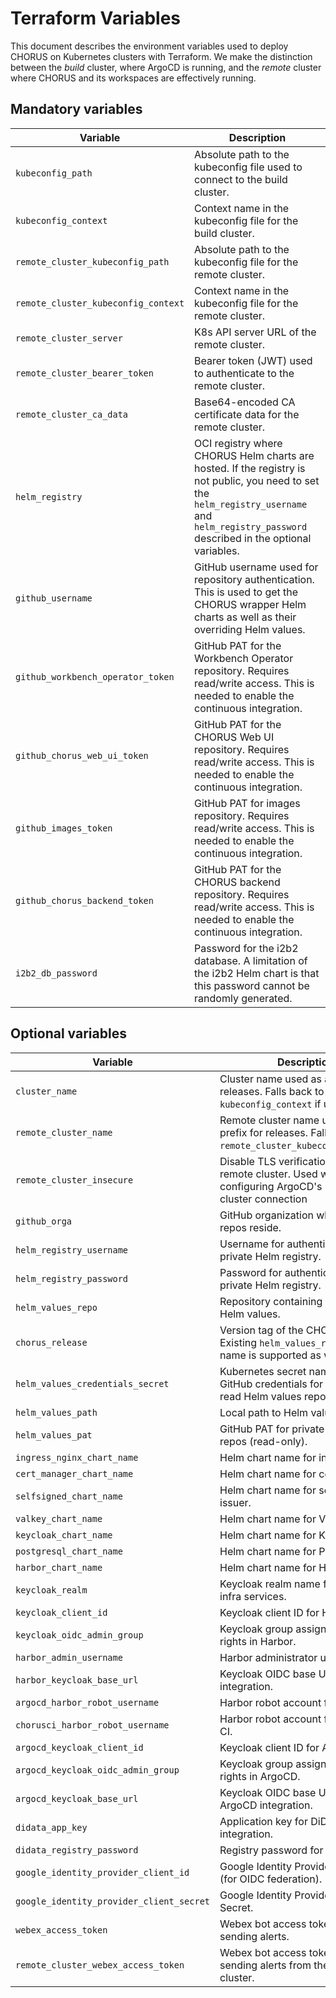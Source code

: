 # Terraform Variables

This document describes the environment variables used to deploy CHORUS on Kubernetes clusters with Terraform.
We make the distinction between the _build_ cluster, where ArgoCD is running, and the _remote_ cluster where CHORUS and its workspaces are effectively running.

## Mandatory variables

| Variable                            | Description                                                                 |
|-------------------------------------|-----------------------------------------------------------------------------|
| `kubeconfig_path`                   | Absolute path to the kubeconfig file used to connect to the build cluster.  |
| `kubeconfig_context`                | Context name in the kubeconfig file for the build cluster.                  |
| `remote_cluster_kubeconfig_path`    | Absolute path to the kubeconfig file for the remote cluster.                |
| `remote_cluster_kubeconfig_context` | Context name in the kubeconfig file for the remote cluster.                 |
| `remote_cluster_server`             | K8s API server URL of the remote cluster.                                   |
| `remote_cluster_bearer_token`       | Bearer token (JWT) used to authenticate to the remote cluster.              |
| `remote_cluster_ca_data`            | Base64-encoded CA certificate data for the remote cluster.                  |
| `helm_registry`                     | OCI registry where CHORUS Helm charts are hosted. If the registry is not public, you need to set the `helm_registry_username` and `helm_registry_password` described in the optional variables.|
| `github_username`                   | GitHub username used for repository authentication. This is used to get the CHORUS wrapper Helm charts as well as their overriding Helm values.|
| `github_workbench_operator_token`   | GitHub PAT for the Workbench Operator repository. Requires read/write access. This is needed to enable the continuous integration. |
| `github_chorus_web_ui_token`        | GitHub PAT for the CHORUS Web UI repository. Requires read/write access. This is needed to enable the continuous integration. |
| `github_images_token`               | GitHub PAT for images repository. Requires read/write access. This is needed to enable the continuous integration. |
| `github_chorus_backend_token`       | GitHub PAT for the CHORUS backend repository. Requires read/write access. This is needed to enable the continuous integration. |
| `i2b2_db_password`                  | Password for the i2b2 database. A limitation of the i2b2 Helm chart is that this password cannot be randomly generated. |

## Optional variables

| Variable                                 | Description                                                                 | Default                |
|------------------------------------------|-----------------------------------------------------------------------------|------------------------|
| `cluster_name`                           | Cluster name used as a prefix for releases. Falls back to `kubeconfig_context` if unset. | `""` |
| `remote_cluster_name`                    | Remote cluster name used as a prefix for releases. Falls back to `remote_cluster_kubeconfig_context`. | `""` |
| `remote_cluster_insecure`                | Disable TLS verification for the remote cluster. Used when configuring ArgoCD's remote cluster connection | `"false"`              |
| `github_orga`                            | GitHub organization where CHORUS repos reside.                              | `"CHORUS-TRE"`         |
| `helm_registry_username`                 | Username for authenticating to a private Helm registry.                     | `""` |
| `helm_registry_password`                 | Password for authenticating to a private Helm registry.                     | `""` |
| `helm_values_repo`                       | Repository containing overriding Helm values.                               | `"environment-template"` |
| `chorus_release`                         | Version tag of the CHORUS release. Existing `helm_values_repo` branch name is supported as well. | `"v0.1.0-alpha"`       |
| `helm_values_credentials_secret`         | Kubernetes secret name holding GitHub credentials for ArgoCD to read Helm values repo.      | `"argo-cd-github-environments"` |
| `helm_values_path`                       | Local path to Helm values files.                                            | `"../values"`          |
| `helm_values_pat`                        | GitHub PAT for private Helm values repos (read-only).                       | `""`                 |
| `ingress_nginx_chart_name`               | Helm chart name for ingress-nginx.                                          | `"ingress-nginx"`      |
| `cert_manager_chart_name`                | Helm chart name for cert-manager.                                           | `"cert-manager"`       |
| `selfsigned_chart_name`                  | Helm chart name for self-signed issuer.                                     | `"self-signed-issuer"` |
| `valkey_chart_name`                      | Helm chart name for Valkey.                                                 | `"valkey"`             |
| `keycloak_chart_name`                    | Helm chart name for Keycloak.                                               | `"keycloak"`           |
| `postgresql_chart_name`                  | Helm chart name for PostgreSQL.                                             | `"postgresql"`         |
| `harbor_chart_name`                      | Helm chart name for Harbor.                                                 | `"harbor"`             |
| `keycloak_realm`                         | Keycloak realm name for CHORUS infra services.                              | `"infra"`              |
| `keycloak_client_id`                     | Keycloak client ID for Harbor.                                              | `"harbor"`             |
| `keycloak_oidc_admin_group`              | Keycloak group assigned admin rights in Harbor.                             | `"HarborAdmins"`       |
| `harbor_admin_username`                  | Harbor administrator username.                                              | `"admin"`              |
| `harbor_keycloak_base_url`               | Keycloak OIDC base URL for Harbor integration.                              | `"/harbor/projects"`   |
| `argocd_harbor_robot_username`           | Harbor robot account for ArgoCD.                                            | `"argo-cd"`            |
| `chorusci_harbor_robot_username`         | Harbor robot account for CHORUS CI.                                         | `"chorus-ci"`          |
| `argocd_keycloak_client_id`              | Keycloak client ID for ArgoCD.                                              | `"argo-cd"`            |
| `argocd_keycloak_oidc_admin_group`       | Keycloak group assigned admin rights in ArgoCD.                             | `"ArgoCDAdmins"`       |
| `argocd_keycloak_base_url`               | Keycloak OIDC base URL for ArgoCD integration.                              | `"/applications"`      |
| `didata_app_key`                         | Application key for DiData integration.                                     | `""`                   |
| `didata_registry_password`               | Registry password for DiData.                                               | `""`                   |
| `google_identity_provider_client_id`     | Google Identity Provider Client ID (for OIDC federation).                   | `""`                   |
| `google_identity_provider_client_secret` | Google Identity Provider Client Secret.                                     | `""`                   |
| `webex_access_token`                     | Webex bot access token for sending alerts.                                  | `""`                   |
| `remote_cluster_webex_access_token`      | Webex bot access token for sending alerts from the remote cluster.          | `""`                   |